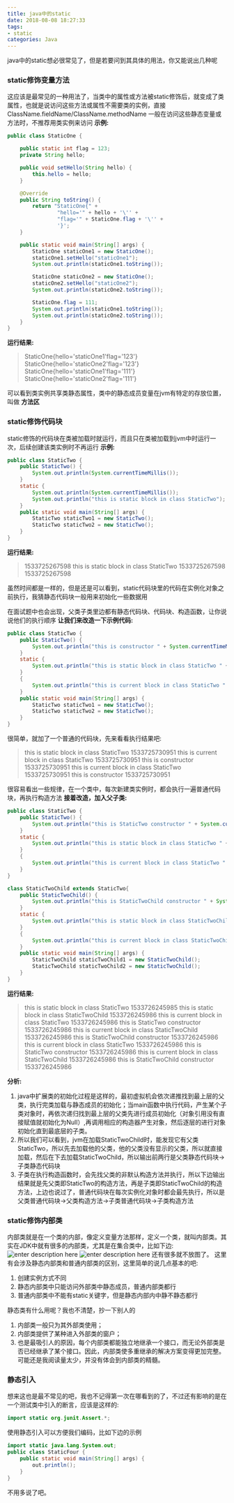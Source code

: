 ```yaml
---
title: java中的static
date: 2018-08-08 18:27:33
tags:
- static
categories: Java
---
```


java中的static想必很常见了，但是若要问到其具体的用法，你又能说出几种呢
<!-- more -->

### static修饰变量方法
这应该是最常见的一种用法了，当类中的属性或方法被static修饰后，就变成了类属性，也就是说访问这些方法或属性不需要类的实例，直接 ClassName.fieldName/ClassName.methodName
一般在访问这些静态变量或方法时，不推荐用类实例来访问
**示例:**

``` java
public class StaticOne {

    public static int flag = 123;
    private String hello;

    public void setHello(String hello) {
        this.hello = hello;
    }

    @Override
    public String toString() {
        return "StaticOne{" +
                "hello='" + hello + '\'' +
                "flag='" + StaticOne.flag + '\'' +
                '}';
    }

    public static void main(String[] args) {
        StaticOne staticOne1 = new StaticOne();
        staticOne1.setHello("staticOne1");
        System.out.println(staticOne1.toString());

        StaticOne staticOne2 = new StaticOne();
        staticOne2.setHello("staticOne2");
        System.out.println(staticOne2.toString());

        StaticOne.flag = 111;
        System.out.println(staticOne1.toString());
        System.out.println(staticOne2.toString());
    }
}
```
**运行结果:**
> StaticOne{hello='staticOne1'flag='123'}
> StaticOne{hello='staticOne2'flag='123'}
> StaticOne{hello='staticOne1'flag='111'}
> StaticOne{hello='staticOne2'flag='111'}

可以看到类实例共享类静态属性，类中的静态成员变量在jvm有特定的存放位置，叫做 **方法区**


### static修饰代码块
static修饰的代码块在类被加载时就运行，而且只在类被加载到jvm中时运行一次，后续创建该类实例时不再运行
**示例:**

``` java
public class StaticTwo {
    public StaticTwo() {
        System.out.println(System.currentTimeMillis());
    }
    static {
        System.out.println(System.currentTimeMillis());
        System.out.println("this is static block in class StaticTwo");
    }
    public static void main(String[] args) {
        StaticTwo staticTwo1 = new StaticTwo();
        StaticTwo staticTwo2 = new StaticTwo();
    }
}
```
**运行结果:**
> 1533725267598 
>  this is static block in class StaticTwo 
> 1533725267598
> 1533725267598

虽然时间都是一样的，但是还是可以看到，static代码块里的代码在实例化对象之前执行，我猜静态代码块一般用来初始化一些数据用


在面试题中也会出现，父类子类里边都有静态代码块、代码块、构造函数，让你说说他们的执行顺序
**让我们来改造一下示例代码:**
``` java
public class StaticTwo {
    public StaticTwo() {
        System.out.println("this is constructor " + System.currentTimeMillis());
    }
    static {
        System.out.println("this is static block in class StaticTwo " + System.currentTimeMillis());
    }
    {
        System.out.println("this is current block in class StaticTwo " + System.currentTimeMillis());
    }
    public static void main(String[] args) {
        StaticTwo staticTwo1 = new StaticTwo();
        StaticTwo staticTwo2 = new StaticTwo();
    }
}
```
很简单，就加了一个普通的代码块，先来看看执行结果吧:

> this is static block in class StaticTwo 1533725730951 
> this is current block in class StaticTwo 1533725730951 
> this is constructor 1533725730951
> this is current block in class StaticTwo 1533725730951
> this is constructor 1533725730951

很容易看出一些规律，在一个类中，每次新建类实例时，都会执行一遍普通代码块，再执行构造方法
**接着改造，加入父子类:**

``` java
public class StaticTwo {
    public StaticTwo() {
        System.out.println("this is StaticTwo constructor " + System.currentTimeMillis());
    }
    static {
        System.out.println("this is static block in class StaticTwo " + System.currentTimeMillis());
    }
    {
        System.out.println("this is current block in class StaticTwo " + System.currentTimeMillis());
    }
}

class StaticTwoChild extends StaticTwo{
    public StaticTwoChild() {
        System.out.println("this is StaticTwoChild constructor " + System.currentTimeMillis());
    }
    static {
        System.out.println("this is static block in class StaticTwoChild " + System.currentTimeMillis());
    }
    {
        System.out.println("this is current block in class StaticTwoChild " + System.currentTimeMillis());
    }
    public static void main(String[] args) {
        StaticTwoChild staticTwoChild1 = new StaticTwoChild();
        StaticTwoChild staticTwoChild2 = new StaticTwoChild();
    }
}
```
**运行结果:**

> this is static block in class StaticTwo 1533726245985 
> this is static block in class StaticTwoChild 1533726245986
> this is current block in class StaticTwo 1533726245986 
> this is StaticTwo constructor 1533726245986 
> this is current block in class StaticTwoChild 1533726245986 
> this is StaticTwoChild constructor 1533726245986
> this is current block in class StaticTwo 1533726245986 
> this is StaticTwo constructor 1533726245986 
> this is current block in class StaticTwoChild 1533726245986 
> this is StaticTwoChild constructor 1533726245986

**分析:**

 1. java中扩展类的初始化过程是这样的，最初虚拟机会依次递推找到最上层的父类，执行完类加载与静态成员的初始化；当main函数中执行代码，产生某个子类对象时，再依次递归找到最上层的父类先进行成员初始化（对象引用没有直接赋值就初始化为Null）,再调用相应的构造器产生对象，然后逐层的进行对象初始化直到最底层的子类。
 2. 所以我们可以看到，jvm在加载StaticTwoChild时，能发现它有父类StaticTwo，所以先去加载他的父类，他的父类没有显示的父类，所以就直接加载，然后在下去加载StaticTwoChild，所以输出前两行是父类静态代码块->子类静态代码块
 3. 子类在执行构造函数时，会先找父类的非默认构造方法并执行，所以下边输出结果就是先父类即StaticTwo的构造方法，再是子类即StaticTwoChild的构造方法，上边也说过了，普通代码块在每次实例化对象时都会最先执行，所以是父类普通代码块->父类构造方法->子类普通代码块->子类构造方法

### static修饰内部类
内部类就是在一个类的内部，像定义变量方法那样，定义一个类，就叫内部类。其实在JDK中就有很多的内部类，尤其是在集合类中，比如下边:
![enter description here](https://image.zero22.top/LCEVBC3FJ7LK89S$%5BAADK@H.png)
![enter description here](https://image.zero22.top/%7DZY_%29SO%5DISN5NIYFA814%28PD.png)
还有很多就不放图了。
这里有会涉及静态内部类和普通内部类的区别，这里简单的说几点基本的吧:
 1. 创建实例方式不同
 2. 静态内部类中只能访问外部类中静态成员，普通内部类都行
 3. 普通内部类中不能有static关键字，但是静态内部内中静不静态都行

静态类有什么用呢？我也不清楚，抄一下别人的
 1. 内部类一般只为其外部类使用；
 2. 内部类提供了某种进入外部类的窗户；
 3.  也是最吸引人的原因，每个内部类都能独立地继承一个接口，而无论外部类是否已经继承了某个接口。因此，内部类使多重继承的解决方案变得更加完整。
可能还是我阅读量太少，并没有体会到内部类的精髓。


### 静态引入
想来这也是最不常见的吧，我也不记得第一次在哪看到的了，不过还有影响的是在一个测试类中引入的断言，应该是这样的:
``` java
import static org.junit.Assert.*;
```
使用静态引入可以方便我们编码，比如下边的示例
``` java
import static java.lang.System.out;
public class StaticFour {
    public static void main(String[] args) {
        out.println();
    }
}
```
不用多说了吧。
